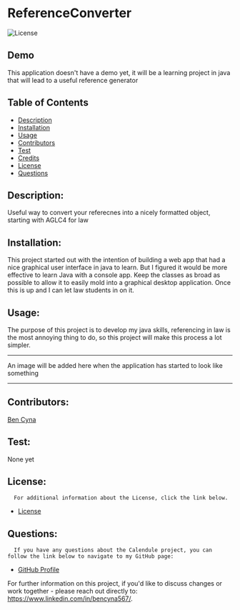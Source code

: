 # ReferenceConverter
![License](https://img.shields.io/badge/License-MIT-blue.svg "License Badge")

## Demo
This application doesn't have a demo yet, it will be a learning project in java that will lead to a useful reference generator

## Table of Contents

- [Description](#description)
- [Installation](#installation)
- [Usage](#usage)
- [Contributors](#contributors)
- [Test](#test)
- [Credits](#credits)
- [License](#license)
- [Questions](#questions)

## Description:
Useful way to convert your referecnes into a nicely formatted object, starting with AGLC4 for law 


## Installation:
This project started out with the intention of building a web app that had a nice graphical user interface in java to learn. But I figured it would be more effective to learn Java with a console app. Keep the classes as broad as possible to allow it to easily mold into a graphical desktop application. Once this is up and I can let law students in on it. 

## Usage:
The purpose of this project is to develop my java skills, referencing in law is the most annoying thing to do, so this project will make this process a lot simpler. 

***
<!-- ![image of application running in console](./assets/screenshot1.png)  
The image above shows the game in progress with the amazing GUI -->
An image will be added here when the application has started to look like something
***



## Contributors:

[Ben Cyna](https://github.com/bencyna/)

## Test:
None yet



## License:

      For additional information about the License, click the link below.

- [License](https://opensource.org/licenses/MIT)

## Questions:

      If you have any questions about the Calendule project, you can follow the link below to navigate to my GitHub page:

- [GitHub Profile](https://github.com/bencyna)

For further information on this project, if you'd like to discuss changes or work together - please reach out directly to: https://www.linkedin.com/in/bencyna567/.
